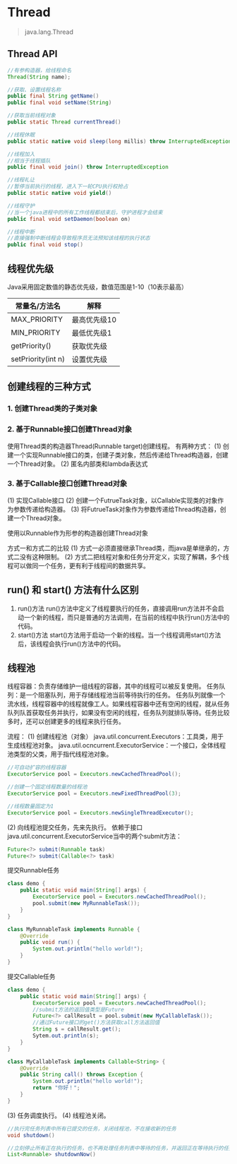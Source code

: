 # Thread
> java.lang.Thread
## Thread API
```java
//有参构造器，给线程命名
Thread(String name);

//获取、设置线程名称
public final String getName()
public final void setName(String)

//获取当前线程对象
public static Thread currentThread()

//线程休眠
public static native void sleep(long millis) throw InterruptedException

//线程加入
//相当于线程插队
public final void join() throw InterruptedException

//线程礼让
//暂停当前执行的线程，进入下一轮CPU执行权抢占
public static native void yield()

//线程守护
//当一个java进程中的所有工作线程都结束后，守护进程才会结束
public final void setDaemon(boolean on)

//线程中断
//直接强制中断线程会导致程序员无法预知该线程的执行状态
public final void stop()
```

## 线程优先级
Java采用固定数值的静态优先级，数值范围是1-10（10表示最高）

|常量名/方法名|解释|
| -- | -- |
|MAX_PRIORITY| 最高优先级10|
|MIN_PRIORITY|最低优先级1|
|getPriority()|获取优先级|
|setPriority(int n)|设置优先级|

## 创建线程的三种方式
### 1. 创建Thread类的子类对象

### 2. 基于Runnable接口创建Thread对象
使用Thread类的构造器Thread(Runnable target)创建线程。
有两种方式：
(1) 创建一个实现Runnable接口的类，创建子类对象，然后传递给Thread构造器，创建一个Thread对象。
(2) 匿名内部类和lambda表达式

### 3. 基于Callable接口创建Thread对象
(1) 实现Callable接口
(2) 创建一个FutrueTask对象，以Callable实现类的对象作为参数传递给构造器。
(3) 将FutrueTask对象作为参数传递给Thread构造器，创建一个Thread对象。

使用以Runnable作为形参的构造器创建Thread对象

方式一和方式二的比较
(1) 方式一必须直接继承Thread类，而java是单继承的，方式二没有这种限制。
(2) 方式二把线程对象和任务分开定义，实现了解耦，多个线程可以做同一个任务，更有利于线程间的数据共享。

## run() 和 start() 方法有什么区别
1. run()方法
   run()方法中定义了线程要执行的任务，直接调用run方法并不会启动一个新的线程，而只是普通的方法调用，在当前的线程中执行run()方法中的代码。
2. start()方法
   start()方法用于启动一个新的线程。当一个线程调用start()方法后，该线程会执行run()方法中的代码。



## 线程池
线程容器：负责存储维护一组线程的容器，其中的线程可以被反复使用。
任务队列：是一个阻塞队列，用于存储线程池当前等待执行的任务。
任务队列就像一个流水线，线程容器中的线程就像工人。如果线程容器中还有空闲的线程，就从任务队列队首获取任务并执行，如果没有空闲的线程，任务队列就排队等待。任务比较多时，还可以创建更多的线程来执行任务。

流程：
(1) 创建线程池（对象）
java.util.concurrent.Executors：工具类，用于生成线程池对象。
java.util.ocncurrent.ExecutorService：一个接口，全体线程池类型的父类，用于指代线程池对象。
```java
//可自动扩容的线程容器
ExecutorService pool = Executors.newCachedThreadPool();

//创建一个固定线程数量的线程池
ExecutorService pool = Executors.newFixedThreadPool(3);

//线程数量固定为1
ExecutorService pool = Executors.newSingleThreadExecutor();

```
(2) 向线程池提交任务，先来先执行。
依赖于接口java.util.concurrent.ExecutorService当中的两个submit方法：
```java
Future<?> submit(Runnable task)
Future<?> submit(Callable<?> task)
```
提交Runnable任务
```java
class demo {
    public static void main(String[] args) {
        ExecutorService pool = Executors.newCachedThreadPool();
        pool.submit(new MyRunnableTask());
    }
}

class MyRunnableTask implements Runnable {
    @Override
    public void run() {
        System.out.println("hello world!");
    }
}

```

提交Callable任务
```java
class demo {
    public static void main(String[] args) {
        ExecutorService pool = Executors.newCachedThreadPool();
        //submit方法的返回值类型是Future
        Future<?> callResult = pool.submit(new MyCallableTask());
        //通过Future接口的get()方法获取call方法返回值
        String s = callResult.get();
        Sytem.out.println(s);
    }
}

class MyCallableTask implements Callable<String> {
    @Override
    public String call() throws Exception {
        System.out.println("hello world!");
        return "你好！";
    }
}
```

(3) 任务调度执行。
(4) 线程池关闭。
```java
//执行完任务列表中所有已提交的任务，关闭线程池，不在接收新的任务
void shutdown()

//立刻停止所有正在执行的任务，也不再处理任务列表中等待的任务，并返回正在等待执行的任务列表
List<Runnable> shutdownNow()
```
